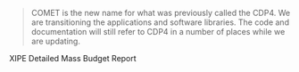 > COMET is the new name for what was previously called the CDP4. We are transitioning the applications and software libraries. The code and documentation will still refer to CDP4 in a number of places while we are updating.

XIPE Detailed Mass Budget Report